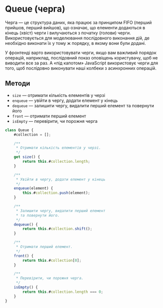 # Queue (черга)

Черга — це структура даних, яка працює за принципом FIFO (перший прийшов, перший вийшов), що означає, що елементи додаються в кінець (хвіст) черги і вилучаються з початку (голови) черги. Використовується для моделювання послідовного виконання дій, де необхідно виконати їх у тому ж порядку, в якому вони були додані.

У фронтенді варто використовувати черги, якщо вам важливий порядок операцій, наприклад, послідовний показ оповіщень користувачу, щоб не виводити все за раз. А «під капотом» JavaScript використовує черги для того, щоб послідовно виконувати наші колбеки з асинхронних операцій.

## Методи

-   `size` — отримати кількість елементів у черзі
-   `enqueue` — увійти в чергу, додати елемент у кінець
-   `dequeue` — залишити чергу, видалити перший елемент та повернути його
-   `front` — отримати перший елемент
-   `isEmpty` — перевірити, чи порожня черга

```js
class Queue {
    #collection = [];

    /**
     * Отримати кількість елементів у черзі.
     */
    get size() {
        return this.#collection.length;
    }

    /**
     * Увійти в чергу, додати елемент у кінець
     */
    enqueue(element) {
        this.#collection.push(element);
    }

    /**
     * Залишити чергу, видалити перший елемент
     * та повернути його.
     */
    dequeue() {
        return this.#collection.shift();
    }

    /**
     * Отримати перший елемент.
     */
    front() {
        return this.#collection[0];
    }

    /**
     * Перевірити, чи порожня черга.
     */
    isEmpty() {
        return this.#collection.length === 0;
    }
}
```
